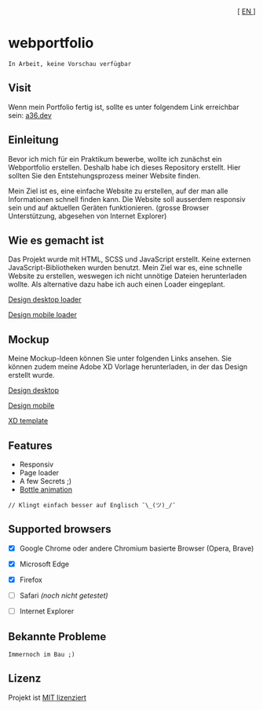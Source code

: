 <p align="right"> [ <a href="./README.md"> EN </a> ] </p>

# webportfolio

```
In Arbeit, keine Vorschau verfügbar
```


<!-- 
<img align="center" src="github/cover.jpg"/>
-->


## Visit
Wenn mein Portfolio fertig ist, sollte es unter folgendem Link erreichbar sein: [a36.dev](https://a36.dev)

## Einleitung
Bevor ich mich für ein Praktikum bewerbe, wollte ich zunächst ein Webportfolio erstellen. Deshalb habe ich dieses Repository erstellt. Hier sollten Sie den Entstehungsprozess meiner Website finden.

Mein Ziel ist es, eine einfache Website zu erstellen, auf der man alle Informationen schnell finden kann. Die Website soll ausserdem responsiv sein und auf aktuellen Geräten funktionieren. (grosse Browser Unterstützung, abgesehen von Internet Explorer)


## Wie es gemacht ist

Das Projekt wurde mit HTML, SCSS und JavaScript erstellt.
Keine externen JavaScript-Bibliotheken wurden benutzt. Mein Ziel war es, eine schnelle Website zu erstellen, weswegen ich nicht unnötige Dateien herunterladen wollte. Als alternative dazu habe ich auch einen Loader eingeplant.

[Design desktop loader](./.github/img/webLoad.png)

[Design mobile loader](./.github/img/webLoadMob.png)


## Mockup
Meine Mockup-Ideen können Sie unter folgenden Links ansehen. Sie können zudem meine Adobe XD Vorlage herunterladen, in der das Design erstellt wurde.

[Design desktop](./.github/img/webMobile.png)

[Design mobile](./.github/img/webDesktop.png)

[XD template](./.github/doc/webportfolio.xd)


## Features
- Responsiv
- Page loader
- A few Secrets ;)
- [Bottle animation](https://github.com/FireNick44/IPT5-BottleAnimation)

```
// Klingt einfach besser auf Englisch ¯\_(ツ)_/¯
```

## Supported browsers

- [x] Google Chrome oder andere Chromium basierte Browser (Opera, Brave)
- [x] Microsoft Edge
- [x] Firefox
- [ ] Safari _(noch nicht getestet)_
- [ ] Internet Explorer


## Bekannte Probleme

```
Immernoch im Bau ;)
```

## Lizenz
Projekt ist [MIT lizenziert](./LICENSE)
